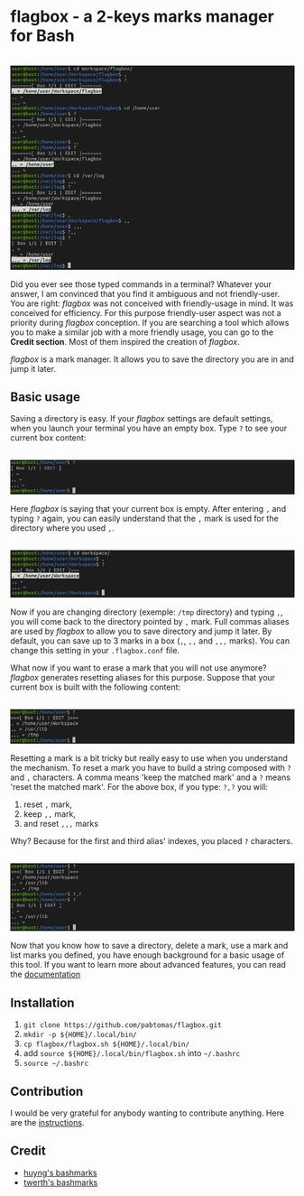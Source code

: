 # flagbox - a 2-keys marks manager for Bash

</br>
<img src="/media/weirdcommands.png">
</br>

Did you ever see those typed commands in a terminal? Whatever your answer, I
am convinced that you find it ambiguous and not friendly-user. You are right:
*flagbox* was not conceived with friendly-usage in mind. It was conceived for
efficiency. For this purpose friendly-user aspect was not a priority during
*flagbox* conception. If you are searching a tool which allows you to make a
similar job with a more friendly usage, you can go to the **Credit section**.
Most of them inspired the creation of *flagbox*.

*flagbox* is a mark manager. It allows you to save the directory you are in
and jump it later.

## Basic usage

Saving a directory is easy. If your *flagbox* settings are default settings,
when you launch your terminal you have an empty box. Type `?` to see your
current box content:

</br>
<img src="/media/chain1.png">
</br>

Here *flagbox* is saying that your current box is empty. After entering `,`
and typing `?` again, you can easily understand that the `,` mark is used for
the directory where you used `,`.

</br>
<img src="/media/chain0.png">
</br>

Now if you are changing directory (exemple: `/tmp` directory) and typing
`,`, you will come back to the directory pointed by `,` mark. Full commas
aliases are used by *flagbox* to allow you to save directory and jump it later.
By default, you can save up to 3 marks in a box (`,`, `,,` and `,,,` marks).
You can change this setting in your `.flagbox.conf` file.

What now if you want to erase a mark that you will not use anymore? *flagbox*
generates resetting aliases for this purpose. Suppose that your current box is
built with the following content:

</br>
<img src="/media/fullfilledbox.png">
</br>

Resetting a mark is a bit tricky but really easy to use when you understand
the mechanism. To reset a mark you have to build a string composed with `?`
and `,` characters. A comma means 'keep the matched mark' and a `?` means
'reset the matched mark'. For the above box, if you type: `?,?` you will:
1. reset `,` mark,
2. keep `,,` mark,
3. and reset `,,,` marks

Why? Because for the first and third alias' indexes, you placed `?`
characters.

</br>
<img src="/media/chain101.png">
</br>

Now that you know how to save a directory, delete a mark, use a mark and list
marks you defined, you have enough background for a basic usage of this tool.
If you want to learn more about advanced features, you can read the
[documentation](https://github.com/pabtomas/flagbox/blob/master/DOCUMENTATION.md)

## Installation

1. `git clone https://github.com/pabtomas/flagbox.git`
2. `mkdir -p ${HOME}/.local/bin/`
3. `cp flagbox/flagbox.sh ${HOME}/.local/bin/`
4. add `source ${HOME}/.local/bin/flagbox.sh` into `~/.bashrc`
5. `source ~/.bashrc`

## Contribution

I would be very grateful for anybody wanting to contribute anything. Here are
the [instructions](https://github.com/pabtomas/flagbox/blob/master/CONTRIBUTING.md).

## Credit

- [huyng's bashmarks](https://github.com/huyng/bashmarks)
- [twerth's bashmarks](https://github.com/twerth/bashmarks)

